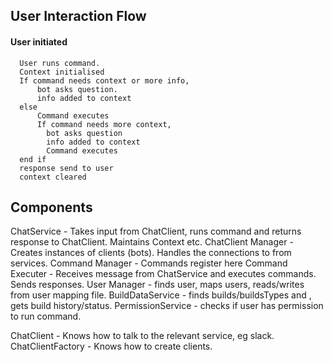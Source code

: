 
## User Interaction Flow

#### User initiated
```
  User runs command. 
  Context initialised
  If command needs context or more info, 
      bot asks question.
	  info added to context
  else  
      Command executes
      If command needs more context, 
        bot asks question
        info added to context
        Command executes
  end if
  response send to user
  context cleared
```

## Components

ChatService - Takes input from ChatClient, runs command and returns response to ChatClient. Maintains Context etc.
ChatClient Manager - Creates instances of clients (bots). Handles the connections to from services.
Command Manager - Commands register here
Command Executer - Receives message from ChatService and executes commands. Sends responses.
User Manager - finds user, maps users, reads/writes from user mapping file.
BuildDataService - finds builds/buildsTypes and , gets build history/status.
PermissionService - checks if user has permission to run command.

ChatClient - Knows how to talk to the relevant service, eg slack.
ChatClientFactory - Knows how to create clients.